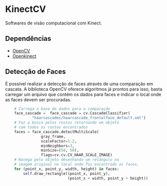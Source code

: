 KinectCV
========

Softwares de visão computacional com Kinect.

Dependências
------------

- [OpenCV](https://github.com/Itseez/opencv)
- [Openkinect](https://github.com/OpenKinect/libfreenect)

Detecção de Faces
-----------------

É possível realizar a detecção de faces através de uma comparação em cascata. A biblioteca OpenCV oferece algoritmos já prontos para isso, basta carregar um arquivo que contém os dados para faces e indicar o local onde as faces devem ser procuradas.

```python    
    # Carrega a base de dados para a comparação
    face_cascade =  face_cascade = cv.CascadeClassifier(
            "haarcascades/haarcascade_frontalface_default.xml")
    # Faz a busca pelos rostos retornando um objeto
    # com todos os rostos encontrados
    faces = face_cascade.detectMultiScale(
                gray_frame,
                scaleFactor=1.2,
                minNeighbors=3,
                minSize=(50, 50),
                flags=cv.cv.CV_HAAR_SCALE_IMAGE)
    # Navega pelo objeto desenhando um retângulo na
    # imagem original no local onde foi encontrado as faces.
    for (point_x, point_y, width, height) in faces:
        self.draw_rectangle((point_x, point_y),
                            (point_x + width, point_y + height))
```

